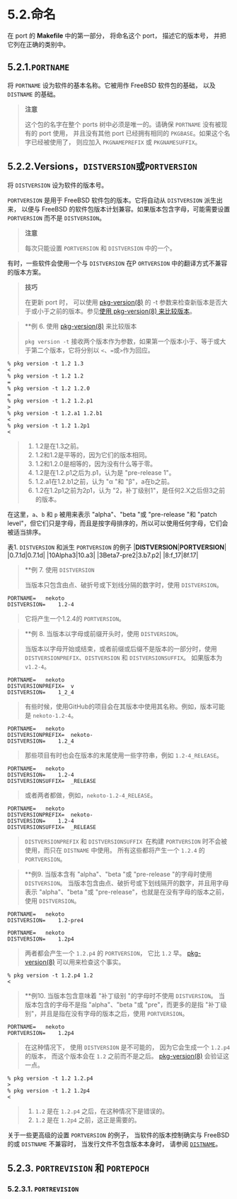 # 5.2.命名

在 port 的 **Makefile** 中的第一部分， 将命名这个 port， 描述它的版本号， 并把它列在正确的类别中。

## 5.2.1.`PORTNAME`

将 `PORTNAME` 设为软件的基本名称。它被用作 FreeBSD 软件包的基础， 以及 `DISTNAME` 的基础。

>**注意**
>
>这个包的名字在整个 ports 树中必须是唯一的。请确保 `PORTNAME` 没有被现有的 port 使用， 并且没有其他 port 已经拥有相同的 `PKGBASE`。如果这个名字已经被使用了， 则应加入 `PKGNAMEPREFIX` 或 `PKGNAMESUFFIX`。
>

## 5.2.2.Versions，`DISTVERSION`或`PORTVERSION`

将 `DISTVERSION` 设为软件的版本号。

`PORTVERSION` 是用于 FreeBSD 软件包的版本。它将自动从 `DISTVERSION` 派生出来， 以便与 FreeBSD 的软件包版本计划兼容。如果版本包含字母，可能需要设置 `PORTVERSION` 而不是 `DISTVERSION`。

>**注意**
>
>每次只能设置 `PORTVERSION` 和 `DISTVERSION` 中的一个。
>

有时，一些软件会使用一个与 `DISTVERSION` 在P `ORTVERSION` 中的翻译方式不兼容的版本方案。

>**技巧**
>
>在更新 port 时， 可以使用 [pkg-version(8)](https://www.freebsd.org/cgi/man.cgi?query=pkg-version&sektion=8&format=html) 的 -t 参数来检查新版本是否大于或小于之前的版本。参见[使用 pkg-version(8) 来比较版本](https://docs.freebsd.org/en/books/porters-handbook/book/#makefile-versions-ex-pkg-version)。
>

>**例 6. 使用 [pkg-version(8)](https://www.freebsd.org/cgi/man.cgi?query=pkg-version&sektion=8&format=html) 来比较版本
>
>`pkg version -t` 接收两个版本作为参数，如果第一个版本小于、等于或大于第二个版本，它将分别以 `<`、`=`或`>`作为回应。
```
% pkg version -t 1.2 1.3
< 
% pkg version -t 1.2 1.2
= 
% pkg version -t 1.2 1.2.0
= 
% pkg version -t 1.2 1.2.p1
> 
% pkg version -t 1.2.a1 1.2.b1
< 
% pkg version -t 1.2 1.2p1
< 
```
>1. 1.2是在1.3之前。
>2. 1.2和1.2是平等的，因为它们的版本相同。
>3. 1.2和1.2.0是相等的，因为没有什么等于零。
>4. 1.2是在1.2.p1之后为.p1，认为是 "pre-release 1"。
>5. 1.2.a1在1.2.b1之前，认为 "α "和 "β"，a在b之前。
>6. 1.2在1.2p1之前为2p1，认为 "2，补丁级别1"，是任何2.X之后但3之前的版本。

在这里，`a`、`b` 和 `p` 被用来表示 "alpha"、"beta "或 "pre-release "和 "patch level"，但它们只是字母，而且是按字母排序的，所以可以使用任何字母，它们会被适当排序。

表1. `DISTVERSION` 和派生 `PORTVERSION` 的例子
|**DISTVERSION**|**PORTVERSION**|
|0.7.1d|0.7.1d|
|10Alpha3|10.a3|
|3Beta7-pre2|3.b7.p2|
|8:f_17|8f.17|

>**例 7.  使用 `DISTVERSION`
>
>当版本只包含由点、破折号或下划线分隔的数字时，使用 `DISTVERSION`。
```
PORTNAME=   nekoto
DISTVERSION=	1.2-4
```
>它将产生一个1.2.4的 `PORTVERSION`。
>

>**例 8.  当版本以字母或前缀开头时，使用 `DISTVERSION`。
>
>当版本以字母开始或结束，或者前缀或后缀不是版本的一部分时，使用 `DISTVERSIONPREFIX`、`DISTVERSION` 和 `DISTVERSIONSUFFIX`。
>如果版本为 `v1.2-4`。
```
PORTNAME=   nekoto
DISTVERSIONPREFIX=  v
DISTVERSION=	1_2_4
```
>有些时候，使用GitHub的项目会在其版本中使用其名称。例如，版本可能是 `nekoto-1.2-4`。
```
PORTNAME=   nekoto
DISTVERSIONPREFIX=  nekoto-
DISTVERSION=	1.2_4
```
>那些项目有时也会在版本的末尾使用一些字符串，例如 `1.2-4_RELEASE`。
```
PORTNAME=   nekoto
DISTVERSION=	1.2-4
DISTVERSIONSUFFIX=  _RELEASE
```
>或者两者都做，例如，`nekoto-1.2-4_RELEASE`。
```
PORTNAME=   nekoto
DISTVERSIONPREFIX=  nekoto-
DISTVERSION=	1.2-4
DISTVERSIONSUFFIX=  _RELEASE
```
>`DISTVERSIONPREFIX` 和 `DISTVERSIONSUFFIX `在构建 `PORTVERSION` 时不会被使用，而只在 `DISTNAME` 中使用。
>所有这些都将产生一个 `1.2.4` 的 `PORTVERSION`。
>

>**例9. 当版本含有 "alpha"、"beta "或 "pre-release "的字母时使用 `DISTVERSION`。
>当版本包含由点、破折号或下划线隔开的数字，并且用字母表示 "alpha"、"beta "或 "pre-release"，也就是在没有字母的版本之前，使用 `DISTVERSION`。
```
PORTNAME=   nekoto
DISTVERSION=	1.2-pre4
```
```
PORTNAME=   nekoto
DISTVERSION=	1.2p4
```
>两者都会产生一个 `1.2.p4` 的 `PORTVERSION`， 它比 `1.2` 早。 [pkg-version(8)](https://www.freebsd.org/cgi/man.cgi?query=pkg-version&sektion=8&format=html) 可以用来检查这个事实。
```
% pkg version -t 1.2.p4 1.2
<
```
>

>**例10. 当版本包含意味着 "补丁级别 "的字母时不使用 `DISTVERSION`。
>当版本包含的字母不是指 "alpha"、"beta "或 "pre"，而更多的是指 "补丁级别"，并且是指在没有字母的版本之后，使用 `PORTVERSION`。
```
PORTNAME=   nekoto
PORTVERSION=	1.2p4
```
>在这种情况下， 使用 `DISTVERSION` 是不可能的， 因为它会生成一个 `1.2.p4` 的版本， 而这个版本会在 `1.2` 之前而不是之后。 [pkg-version(8)](https://www.freebsd.org/cgi/man.cgi?query=pkg-version&sektion=8&format=html) 会验证这一点。
```
% pkg version -t 1.2 1.2.p4
> 
% pkg version -t 1.2 1.2p4
< 
```
>1. `1.2` 是在 `1.2.p4` 之后，在这种情况下是错误的。
>2. `1.2` 是在 `1.2p4` 之前，这正是需要的。
>

关于一些更高级的设置 `PORTVERSION` 的例子， 当软件的版本控制确实与 FreeBSD 的或 `DISTNAME` 不兼容时， 当发行文件不包含版本本身时， 请参阅 [`DISTNAME`](#makefile-distname)。

## 5.2.3. `PORTREVISION` 和 `PORTEPOCH`
### 5.2.3.1. `PORTREVISION`

